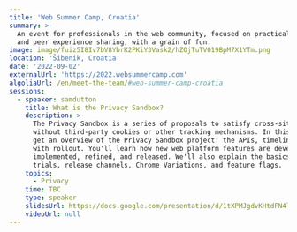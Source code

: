 ```yaml
---
title: 'Web Summer Camp, Croatia'
summary: >-
  An event for professionals in the web community, focused on practical learning
  and peer experience sharing, with a grain of fun.
image: image/fuiz5I8Iv7bV8YbrK2PKiY3Vask2/hZOjTuTVO19BpM7X1YTm.png
location: 'Šibenik, Croatia'
date: '2022-09-02'
externalUrl: 'https://2022.websummercamp.com'
algoliaUrl: /en/meet-the-team/#web-summer-camp-croatia
sessions:
  - speaker: samdutton
    title: What is the Privacy Sandbox?
    description: >-
      The Privacy Sandbox is a series of proposals to satisfy cross-site use cases
      without third-party cookies or other tracking mechanisms. In this session, you'll
      get an overview of the Privacy Sandbox project: the APIs, timeline, and progress
      with rollout. You'll learn how new web platform features are developed,
      implemented, refined, and released. We'll also explain the basics of origin
      trials, release channels, Chrome Variations, and feature flags.
    topics:
      - Privacy
    time: TBC
    type: speaker
    slidesUrl: https://docs.google.com/presentation/d/1tXPMJgdvKHtdFN4lFu1K5hm6NjiayDg_l703YIo4Evc/edit?resourcekey=0-PRdLpkzhdYDMeAef0fP9NQ
    videoUrl: null
---
```

